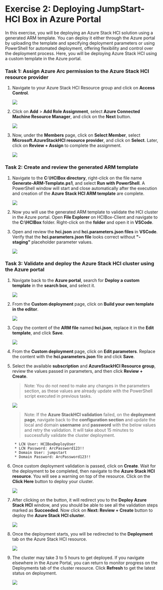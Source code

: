 # Exercise 2: Deploying JumpStart-HCI Box in Azure Portal

In this exercise, you will be deploying an Azure Stack HCI solution using a generated ARM template. You can deploy it either through the Azure portal by uploading the template and specifying deployment parameters or using PowerShell for automated deployment, offering flexibility and control over the deployment process. Here, you will be deploying Azure Stack HCI using a custom template in the Azure portal.

### Task 1: Assign Azure Arc permission to the Azure Stack HCI resource provider 

1. Navigate to your Azure Stack HCI Resource group and click on **Access Control**.

    ![](./media/accesscontrol.png)

2. Click on **Add** > **Add Role Assignment**, select **Azure Connected Machine Resource Manager**, and click on the **Next** button.

    ![](./media/roleassign.png)

3. Now, under the **Members** page, click on **Select Member**, select **Microsoft.AzureStackHCI resource provider**, and click on **Select**. Later, click on **Review + Assign** to complete the assignment.

    ![](./media/selectresourceprovide.png)


### Task 2: Create and review the generated ARM template
   
1. Navigate to the **C:\HCIBox directory**, right-click on the file name **Generate-ARM-Template.ps1**, and select **Run with PowerShell**. A PowerShell window will start and close automatically after the execution and creation of the **Azure Stack HCI ARM template** are complete. 

    ![](./media/genarmtemplate.png)
    
2. Now you will use the generated ARM template to validate the HCI cluster in the Azure portal. Open **File Explorer** on HCIBox-Client and navigate to the **C:\HCIBox** folder. Right-click on the **folder** and open it in **VSCode**.

3. Open and review the **hci.json** and **hci.parameters.json files** in **VSCode**. Verify that the **hci.parameters.json file** looks correct without **"-staging"** placeholder parameter values.

    ![](./media/hci24-5.png)

### Task 3: Validate and deploy the Azure Stack HCI cluster using the Azure portal

1. Navigate back to the **Azure portal**, search for **Deploy a custom template** in the **search box**, and select it.

    ![](./media/hci24-6.png)

2. From the **Custom deployment** page, click on **Build your own template in the editor**.

    ![](./media/buildcustom.png)

3. Copy the content of the **ARM file** named **hci.json**, replace it in the **Edit template**, and click **Save**.
      
    ![](./media/hcijson.png)

5. From the **Custom deployment** page, click on **Edit parameters**. Replace the content with the **hci.parameters.json** file and click **Save**.

6. Select the available **subscription** and **AzureStackHCI Resource group**, review the values passed in parameters, and then click **Review + Create**.

   > Note: You do not need to make any changes in the parameters section, as these values are already update with the PowerShell script executed in previous tasks.
   
    ![](./media/reviewhci.png)

   > Note: If the **Azure StackHCI validation** failed, on the **deployment page**, navigate back to the **configuration section** and update the local and domain **username** and **password** with the below values and retry the validation. It will take about 15 minutes to successfully validate the cluster deployment.

        * LCN User: HCIBoxDeployUser
        * LCN Password: ArcPassword123!!
        * Domain User: jumpstart
        * Domain Password: ArcPassword123!!

8. Once custom deployment validation is passed, click on **Create**. Wait for the deployment to be completed, then navigate to the **Azure Stack HCI resource**. You will see a warning on top of the resource. Click on the **Click Here** button to deploy your cluster.

    ![](./media/validatedhci.png)

9. After clicking on the button, it will redirect you to the **Deploy Azure Stack HCI** window, and you should be able to see all the validation steps marked as **Succeeded**. Now click on **Next: Review + Create** button to deploy the **Azure Stack HCI cluster**.

    ![](./media/deploystuckvalidated.png)
   
11. Once the deployment starts, you will be redirected to the **Deployment** tab on the Azure Stack HCI resource.

     ![](./media/deploymentstarted.png)
   
12. The cluster may take 3 to 5 hours to get deployed. If you navigate elsewhere in the Azure Portal, you can return to monitor progress on the Deployments tab of the cluster resource. Click **Refresh** to get the latest status on deployment.

     ![](./media/deplomentstatehci.png)
